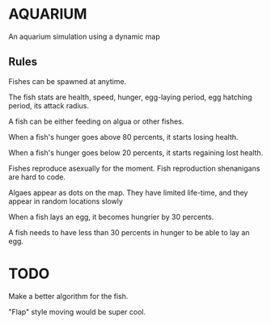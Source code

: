 # AQUARIUM

An aquarium simulation using a dynamic map

## Rules

Fishes can be spawned at anytime.

The fish stats are health, speed, hunger, egg-laying period, egg hatching period, its attack radius.

A fish can be either feeding on algua or other fishes.

When a fish's hunger goes above 80 percents, it starts losing health.

When a fish's hunger goes below 20 percents, it starts regaining lost health.

Fishes reproduce asexually for the moment. Fish reproduction shenanigans are hard to code.

Algaes appear as dots on the map. They have limited life-time, and they appear  in random locations slowly

When a fish lays an egg, it becomes hungrier by 30 percents.

A fish needs to have less than 30 percents in hunger to be able to lay an egg.

# TODO

Make a better algorithm for the fish.

"Flap" style moving would be super cool.
